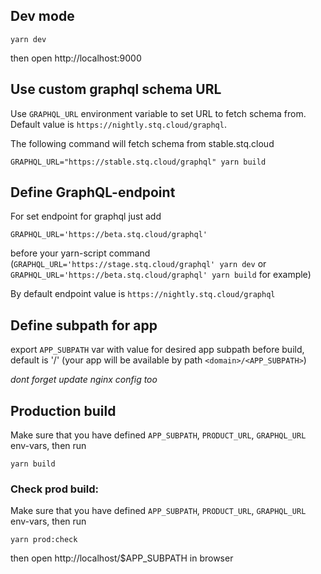 ## Dev mode

`yarn dev`

then open http://localhost:9000

## Use custom graphql schema URL

Use `GRAPHQL_URL` environment variable to set URL to fetch schema from. Default value is `https://nightly.stq.cloud/graphql`.

The following command will fetch schema from stable.stq.cloud

`GRAPHQL_URL="https://stable.stq.cloud/graphql" yarn build`

## Define GraphQL-endpoint

For set endpoint for graphql just add

`GRAPHQL_URL='https://beta.stq.cloud/graphql'`

before your yarn-script command
(`GRAPHQL_URL='https://stage.stq.cloud/graphql' yarn dev` or `GRAPHQL_URL='https://beta.stq.cloud/graphql' yarn build` for example)

By default endpoint value is `https://nightly.stq.cloud/graphql`

## Define subpath for app

export `APP_SUBPATH` var with value for desired app subpath before build, default is '/'
(your app will be available by path `<domain>/<APP_SUBPATH>`)

_dont forget update nginx config too_

## Production build

Make sure that you have defined `APP_SUBPATH`, `PRODUCT_URL`, `GRAPHQL_URL` env-vars, then run

`yarn build`

### Check prod build:

Make sure that you have defined `APP_SUBPATH`, `PRODUCT_URL`, `GRAPHQL_URL` env-vars, then run

`yarn prod:check`

then open http://localhost/$APP_SUBPATH in browser
